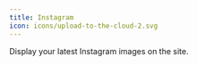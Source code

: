 ```yaml
---
title: Instagram
icon: icons/upload-to-the-cloud-2.svg
---
```


Display your latest Instagram images on the site.